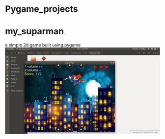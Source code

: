 # Pygame_projects
# my_suparman
a simple 2d game built using pygame
![alt text](https://github.com/Umer-Faruk/Pygame_projects/blob/master/image.png?raw=true)
